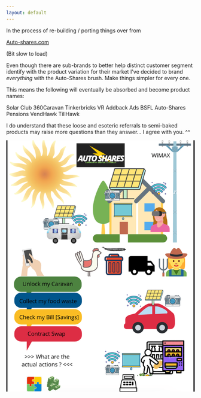 ```yaml
---
layout: default
---
```



In the process of re-building / porting things over from 

[Auto-shares.com](https://auto-shares.com)
<!-- {:target="_blank"} -->

(Bit slow to load)

Even though there are sub-brands to better help distinct customer segment identify with the product variation for their market
I've decided to brand _everything_ with the Auto-Shares brush. Make things simpler for every one.

This means the following will eventually be absorbed and become product names:

Solar Club
360Caravan
Tinkerbricks VR
Addback Ads
BSFL
Auto-Shares Pensions
VendHawk
TillHawk

I do understand that these loose and esoteric referrals to semi-baked products may raise more questions than they answer... I agree with you. ^^

![](../assets/img/masterplan-min.png)





